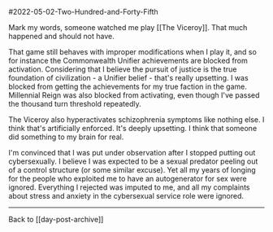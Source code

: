 #2022-05-02-Two-Hundred-and-Forty-Fifth

Mark my words, someone watched me play [[The Viceroy]].  That much happened and should not have.

That game still behaves with improper modifications when I play it, and so for instance the Commonwealth Unifier achievements are blocked from activation.  Considering that I believe the pursuit of justice is the true foundation of civilization - a Unifier belief - that's really upsetting.  I was blocked from getting the achievements for my true faction in the game.  Millennial Reign was also blocked from activating, even though I've passed the thousand turn threshold repeatedly.

The Viceroy also hyperactivates schizophrenia symptoms like nothing else.  I think that's artificially enforced.  It's deeply upsetting.  I think that someone did something to my brain for real.

I'm convinced that I was put under observation after I stopped putting out cybersexually.  I believe I was expected to be a sexual predator peeling out of a control structure (or some similar excuse).  Yet all my years of longing for the people who exploited me to have an autogenerator for sex were ignored.  Everything I rejected was imputed to me, and all my complaints about stress and anxiety in the cybersexual service role were ignored.

---
Back to [[day-post-archive]]